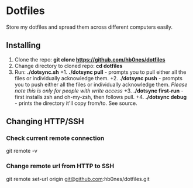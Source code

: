 # Dotfiles
Store my dotfiles and spread them across different computers easily.

## Installing
1. Clone the repo: **git clone https://github.com/hb0nes/dotfiles**
2. Change directory to cloned repo: **cd dotfiles**
3. Run: **./dotsync.sh**
  +1. **./dotsync pull** - prompts you to pull either all the files or individually acknowledge them.
  +2. **./dotsync push** - prompts you to push either all the files or individually acknowledge them. *Please note this is only for people with write access*
  +3. **./dotsync first-run** - first installs zsh and oh-my-zsh, then follows pull. 
  +4. **./dotsync debug** - prints the directory it'll copy from/to. See source.

## Changing HTTP/SSH
### Check current remote connection
git remote -v
### Change remote url from HTTP to SSH
git remote set-url origin git@github.com:hb0nes/dotfiles.git

